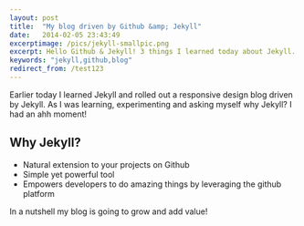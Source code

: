 ```yaml
---
layout: post
title:  "My blog driven by Github &amp; Jekyll"
date:   2014-02-05 23:43:49
excerptimage: /pics/jekyll-smallpic.png
excerpt: Hello Github & Jekyll! 3 things I learned today about Jekyll. 
keywords: "jekyll,github,blog"
redirect_from: /test123
---
```


Earlier today I learned Jekyll and rolled out a responsive design blog driven by Jekyll. As I was learning, experimenting and asking myself why Jekyll? I had an ahh moment! 

## Why Jekyll?
* Natural extension to your projects on Github  
* Simple yet powerful tool 
* Empowers developers to do amazing things by leveraging the github platform

In a nutshell my blog is going to grow and add value!

